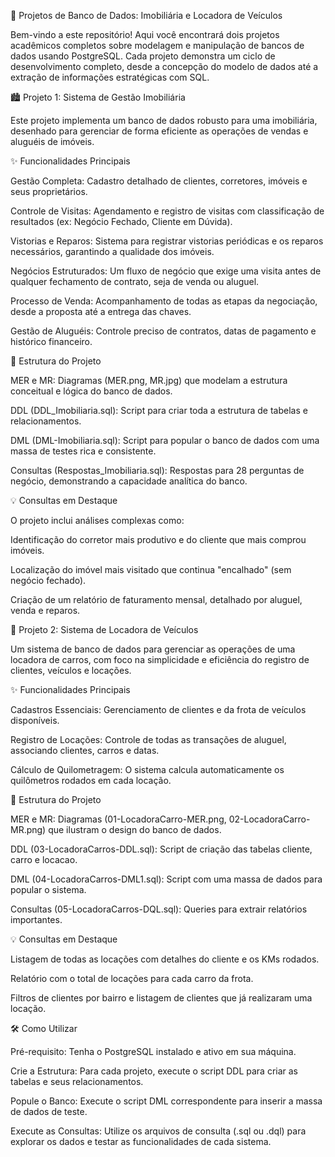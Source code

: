 🚀 Projetos de Banco de Dados: Imobiliária e Locadora de Veículos

Bem-vindo a este repositório! Aqui você encontrará dois projetos acadêmicos completos sobre modelagem e manipulação de bancos de dados usando PostgreSQL. Cada projeto demonstra um ciclo de desenvolvimento completo, desde a concepção do modelo de dados até a extração de informações estratégicas com SQL.

🏙️ Projeto 1: Sistema de Gestão Imobiliária

Este projeto implementa um banco de dados robusto para uma imobiliária, desenhado para gerenciar de forma eficiente as operações de vendas e aluguéis de imóveis.

✨ Funcionalidades Principais

Gestão Completa: Cadastro detalhado de clientes, corretores, imóveis e seus proprietários.



Controle de Visitas: Agendamento e registro de visitas com classificação de resultados (ex: Negócio Fechado, Cliente em Dúvida).


Vistorias e Reparos: Sistema para registrar vistorias periódicas e os reparos necessários, garantindo a qualidade dos imóveis.


Negócios Estruturados: Um fluxo de negócio que exige uma visita antes de qualquer fechamento de contrato, seja de venda ou aluguel.


Processo de Venda: Acompanhamento de todas as etapas da negociação, desde a proposta até a entrega das chaves.


Gestão de Aluguéis: Controle preciso de contratos, datas de pagamento e histórico financeiro.

📂 Estrutura do Projeto

MER e MR: Diagramas (MER.png, MR.jpg) que modelam a estrutura conceitual e lógica do banco de dados.

DDL (DDL_Imobiliaria.sql): Script para criar toda a estrutura de tabelas e relacionamentos.

DML (DML-Imobiliaria.sql): Script para popular o banco de dados com uma massa de testes rica e consistente.

Consultas (Respostas_Imobiliaria.sql): Respostas para 28 perguntas de negócio, demonstrando a capacidade analítica do banco.

💡 Consultas em Destaque

O projeto inclui análises complexas como:

Identificação do corretor mais produtivo e do cliente que mais comprou imóveis.


Localização do imóvel mais visitado que continua "encalhado" (sem negócio fechado).

Criação de um relatório de faturamento mensal, detalhado por aluguel, venda e reparos.

🚗 Projeto 2: Sistema de Locadora de Veículos

Um sistema de banco de dados para gerenciar as operações de uma locadora de carros, com foco na simplicidade e eficiência do registro de clientes, veículos e locações.

✨ Funcionalidades Principais

Cadastros Essenciais: Gerenciamento de clientes e da frota de veículos disponíveis.

Registro de Locações: Controle de todas as transações de aluguel, associando clientes, carros e datas.


Cálculo de Quilometragem: O sistema calcula automaticamente os quilômetros rodados em cada locação.

📂 Estrutura do Projeto

MER e MR: Diagramas (01-LocadoraCarro-MER.png, 02-LocadoraCarro-MR.png) que ilustram o design do banco de dados.

DDL (03-LocadoraCarros-DDL.sql): Script de criação das tabelas cliente, carro e locacao.

DML (04-LocadoraCarros-DML1.sql): Script com uma massa de dados para popular o sistema.

Consultas (05-LocadoraCarros-DQL.sql): Queries para extrair relatórios importantes.

💡 Consultas em Destaque

Listagem de todas as locações com detalhes do cliente e os KMs rodados.

Relatório com o total de locações para cada carro da frota.

Filtros de clientes por bairro e listagem de clientes que já realizaram uma locação.


🛠️ Como Utilizar

Pré-requisito: Tenha o PostgreSQL instalado e ativo em sua máquina.

Crie a Estrutura: Para cada projeto, execute o script DDL para criar as tabelas e seus relacionamentos.

Popule o Banco: Execute o script DML correspondente para inserir a massa de dados de teste.

Execute as Consultas: Utilize os arquivos de consulta (.sql ou .dql) para explorar os dados e testar as funcionalidades de cada sistema.
